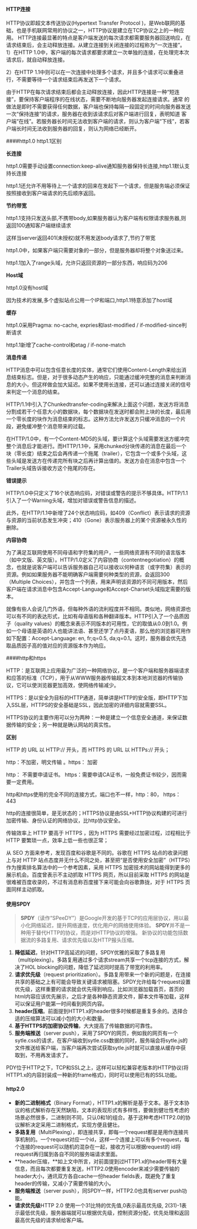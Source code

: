 #### HTTP连接

HTTP协议即超文本传送协议(Hypertext Transfer Protocol )，是Web联网的基础，也是手机联网常用的协议之一，HTTP协议是建立在TCP协议之上的一种应用。
HTTP连接最显著的特点是客户端发送的每次请求都需要服务器回送响应，在请求结束后，会主动释放连接。从建立连接到关闭连接的过程称为“一次连接”。
1）在HTTP 1.0中，客户端的每次请求都要求建立一次单独的连接，在处理完本次请求后，就自动释放连接。

2）在HTTP 1.1中则可以在一次连接中处理多个请求，并且多个请求可以重叠进行，不需要等待一个请求结束后再发送下一个请求。

由于HTTP在每次请求结束后都会主动释放连接，因此HTTP连接是一种“短连接”，要保持客户端程序的在线状态，需要不断地向服务器发起连接请求。通常 的做法是即时不需要获得任何数据，客户端也保持每隔一段固定的时间向服务器发送一次“保持连接”的请求，服务器在收到该请求后对客户端进行回复，表明知道 客户端“在线”。若服务器长时间无法收到客户端的请求，则认为客户端“下线”，若客户端长时间无法收到服务器的回复，则认为网络已经断开。

####http1.0 http1.1区别

**长连接**

http1.0需要手动设置connection:keep-alive通知服务器保持长连接,http1.1默认支持长连接

http1.1还允许不用等待上一个请求的回来在发起下一个请求，但是服务端必须保证按照接收到客户端请求的先后顺序返回。

**节约带宽**

http1.1支持只发送头部,不携带body,如果服务器认为客户端有权限请求服务器,则返回100通知客户端继续请求

这样当server返回401(未授权)就不用发送body请求了,节约了带宽

http1.0中，如果客户端只需要对象的一部分，但是服务器却将整个对象送过来。

http1.1加入了range头域，允许只返回资源的一部分东西，响应码为206

**Host域**

http1.0没有host域

因为技术的发展,多个虚拟站点公用一个IP和端口,http1.1特意添加了host域

**缓存**

http1.0采用Pragma: no-cache,  expries和last-modified / if-modified-since判断请求

http1.1新增了cache-control和etag / if-none-match

**消息传递**

HTTP消息中可以包含任意长度的实体，通常它们使用Content-Length来给出消息结束标志。但是，对于很多动态产生的响应，只能通过缓冲完整的消息来判断消息的大小，但这样做会加大延迟。如果不使用长连接，还可以通过连接关闭的信号来判定一个消息的结束。

HTTP/1.1中引入了Chunkedtransfer-coding来解决上面这个问题，发送方将消息分割成若干个任意大小的数据块，每个数据块在发送时都会附上块的长度，最后用一个零长度的块作为消息结束的标志。这种方法允许发送方只缓冲消息的一个片段，避免缓冲整个消息带来的过载。

在HTTP/1.0中，有一个Content-MD5的头域，要计算这个头域需要发送方缓冲完整个消息后才能进行。而HTTP/1.1中，采用chunked分块传递的消息在最后一个块（零长度）结束之后会再传递一个拖尾（trailer），它包含一个或多个头域，这些头域是发送方在传递完所有块之后再计算出值的。发送方会在消息中包含一个Trailer头域告诉接收方这个拖尾的存在。

**错误提示**

HTTP/1.0中只定义了16个状态响应码，对错误或警告的提示不够具体。HTTP/1.1引入了一个Warning头域，增加对错误或警告信息的描述。

此外，在HTTP/1.1中新增了24个状态响应码，如409（Conflict）表示请求的资源与资源的当前状态发生冲突；410（Gone）表示服务器上的某个资源被永久性的删除。

**内容协商**

为了满足互联网使用不同母语和字符集的用户，一些网络资源有不同的语言版本（如中文版、英文版）。HTTP/1.0定义了内容协商（contentnegotiation）的概念，也就是说客户端可以告诉服务器自己可以接收以何种语言（或字符集）表示的资源。例如如果服务器不能明确客户端需要何种类型的资源，会返回300（Multiple Choices），并包含一个列表，用来声明该资源的不同可用版本，然后客户端在请求消息中包含Accept-Language和Accept-Charset头域指定需要的版本。

就像有些人会说几门外语，但每种外语的流利程度并不相同。类似地，网络资源也可以有不同的表达形式，比如有母语版和各种翻译版本。HTTP引入了一个品质因子（quality values）的概念来表示不同版本的可用性，它的取值从0.0到1.0。例如一个母语是英语的人也能讲法语、甚至还学了点丹麦语，那么他的浏览器可用作如下配置：Accept-Language: en, fr;q=0.5, da;q=0.1。这时，服务器会优先选取品质因子高的值对应的资源版本作为响应。

####http和https

HTTP：是互联网上应用最为广泛的一种网络协议，是一个客户端和服务器端请求和应答的标准（TCP），用于从WWW服务器传输超文本到本地浏览器的传输协议，它可以使浏览器更加高效，使网络传输减少。

HTTPS：是以安全为目标的HTTP通道，简单讲是HTTP的安全版，即HTTP下加入SSL层，HTTPS的安全基础是SSL，因此加密的详细内容就需要SSL。

HTTPS协议的主要作用可以分为两种：一种是建立一个信息安全通道，来保证数据传输的安全；另一种就是确认网站的真实性。

**区别**

HTTP 的 URL 以 HTTP:// 开头，而 HTTPS 的 URL 以 HTTPs:// 开头；

http：不加密，明文传输 。https： 加密

http： 不需要申请证书。 https：需要申请CA证书，一般免费证书较少，因而需要一定费用。

http和https使用的完全不同的连接方式，端口也不一样，http：80， https： 443

http的连接很简单，是无状态的；HTTPS协议是由SSL+HTTP协议构建的可进行加密传输、身份认证的网络协议，比http协议安全。

传输效率上 HTTP 要高于 HTTPS ，因为 HTTPS 需要经过加密过程，过程相比于 HTTP 要繁琐一点，效率上低一些也很正常；

从 SEO 方面来参考，发现百度和谷歌是不同的。谷歌在 HTTPS 站点的收录问题上与对 HTTP 站点态度并无什么不同之处，甚至把“是否使用安全加密”（HTTPS）作为搜索排名算法中的一个参考因素，采用 HTTPS 加密技术的网站能得到更多的展示机会。百度曾表示不主动抓取 HTTPS 网页，所以目前采取 HTTPS 的网站是很难被百度收录的，不过有消息称百度接下来可能会向谷歌靠拢，对于 HTTPS 页面同样主动抓取。

#### 使用SPDY

> **SPDY**（读作“SPeeDY”）是Google开发的基于TCP的应用层协议，用以最小化网络延迟，提升网络速度，优化用户的网络使用体验。 **SPDY**并不是一种用于替代HTTP的协议，而是对HTTP协议的增强。 新协议的功能包括数据流的多路复用、请求优先级以及HTTP报头压缩。

1. **降低延迟**，针对HTTP高延迟的问题，SPDY优雅的采取了多路复用（multiplexing）。多路复用通过多个请求stream共享一个tcp连接的方式，解决了HOL blocking的问题，降低了延迟同时提高了带宽的利用率。
2. **请求优先级**（request prioritization）。多路复用带来一个新的问题是，在连接共享的基础之上有可能会导致关键请求被阻塞。SPDY允许给每个request设置优先级，这样重要的请求就会优先得到响应。比如浏览器加载首页，首页的html内容应该优先展示，之后才是各种静态资源文件，脚本文件等加载，这样可以保证用户能第一时间看到网页内容。
3. **header压缩**。前面提到HTTP1.x的header很多时候都是重复多余的。选择合适的压缩算法可以减小包的大小和数量。
4. **基于HTTPS的加密协议传输**，大大提高了传输数据的可靠性。
5. **服务端推送**（server push），采用了SPDY的网页，例如我的网页有一个sytle.css的请求，在客户端收到sytle.css数据的同时，服务端会将sytle.js的文件推送给客户端，当客户端再次尝试获取sytle.js时就可以直接从缓存中获取到，不用再发请求了。

PDY位于HTTP之下，TCP和SSL之上，这样可以轻松兼容老版本的HTTP协议(将HTTP1.x的内容封装成一种新的frame格式)，同时可以使用已有的SSL功能。 

#### http2.0

- **新的二进制格式**（Binary Format），HTTP1.x的解析是基于文本。基于文本协议的格式解析存在天然缺陷，文本的表现形式有多样性，要做到健壮性考虑的场景必然很多，二进制则不同，只认0和1的组合。基于这种考虑HTTP2.0的协议解析决定采用二进制格式，实现方便且健壮。
- **多路复用**（MultiPlexing），即连接共享，即每一个request都是是用作连接共享机制的。一个request对应一个id，这样一个连接上可以有多个request，每个连接的request可以随机的混杂在一起，接收方可以根据request的 id将request再归属到各自不同的服务端请求里面。
- **header压缩，**如上文中所言，对前面提到过HTTP1.x的header带有大量信息，而且每次都要重复发送，HTTP2.0使用encoder来减少需要传输的header大小，通讯双方各自cache一份header fields表，既避免了重复header的传输，又减小了需要传输的大小。
- **服务端推送**（server push），同SPDY一样，HTTP2.0也具有server push功能。
- **请求优先级**HTTP 2.0 使用一个31比特的优先值,0表示最高优先级, 2(31)-1表示最低优先级，服务器端就可以根据优先级，控制资源分配，优先处理和返回最高优先级的请求帧给客户端。

